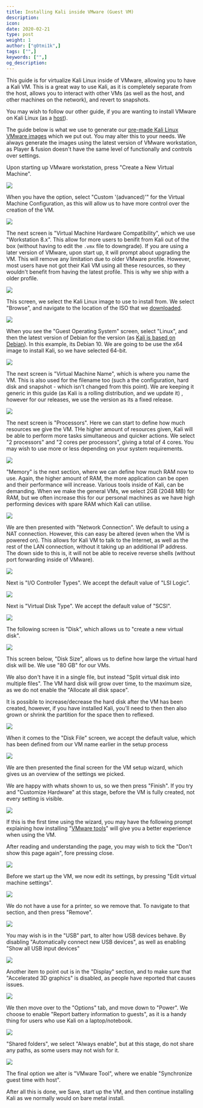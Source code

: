 ```yaml
---
title: Installing Kali inside VMware (Guest VM)
description:
icon:
date: 2020-02-21
type: post
weight: 1
author: ["g0tmi1k",]
tags: ["",]
keywords: ["",]
og_description:
---
```


This guide is for virtualize Kali Linux inside of VMware, allowing you to have a Kali VM. This is a great way to use Kali, as it is completely separate from the host, allows you to interact with other VMs (as well as the host, and other machines on the network), and revert to snapshots.

You may wish to follow our other guide, if you are wanting to install VMware on Kali Linux (as a [host](/docs/virtualization/install-vmware-workstation-player-kali-host/)).

The guide below is what we use to generate our [pre-made Kali Linux VMware images](https://www.offensive-security.com/kali-linux-vm-vmware-virtualbox-image-download/) which we put out. You may alter this to your needs. We always generate the images using the latest version of VMware workstation, as Player & fusion doesn't have the same level of functionally and controls over settings.

Upon starting up VMware workstation, press "Create a New Virtual Machine".

![](vm-01.png)

When you have the option, select "Custom '(advanced)'" for the Virtual Machine Configuration, as this will allow us to have more control over the creation of the VM.

![](vm-02.png)

The next screen is "Virtual Machine Hardware Compatibility", which we use "Workstation 8.x". This allow for more users to benifit from Kali out of the box (without having to edit the `.vmx` file to downgrade). If you are using a later version of VMware, upon start up, it will prompt about upgrading the VM. This will remove any limitation due to older VMware profile. However, most users have not got their Kali VM using all these resources, so they wouldn't benefit from having the latest profile. This is why we ship with a older profile.

![](vm-03.png)

This screen, we select the Kali Linux image to use to install from. We select "Browse", and navigate to the location of the ISO that we [downloaded](https://www.kali.org/downloads/).

![](vm-04.png)

When you see the "Guest Operating System" screen, select "Linux", and then the latest version of Debian for the version (as [Kali is based on Debian](/docs/policy/kali-linux-relationship-with-debian/)). In this example, its Debian 10. We are going to be use the x64 image to install Kali, so we have selected 64-bit.

![](vm-05.png)

The next screen is "Virtual Machine Name", which is where you name the VM. This is also used for the filename too (such a the configuration, hard disk and snapshot - which isn't changed from this point). We are keeping it generic in this guide (as Kali is a rolling distribution, and we update it) , however for our releases, we use the version as its a fixed release.

![](vm-06.png)

The next screen is "Processors". Here we can start to define how much resources we give the VM. THe higher amount of resources given, Kali will be able to perform more tasks simultaneous and quicker actions. We select "2 processors" and "2 cores per processors", giving a total of 4 cores. You may wish to use more or less depending on your system requirements.

![](vm-07.png)

"Memory" is the next section, where we can define how much RAM now to use. Again, the higher amount of RAM, the more application can be open and their performance will increase. Various tools inside of Kali, can be demanding. When we make the general VMs, we select 2GB (2048 MB) for RAM, but we often increase this for our personal machines as we have high performing devices with spare RAM which Kali can utilise.

![](vm-08.png)

We are then presented with "Network Connection". We default to using a NAT connection. However, this can easy be altered (even when the VM is powered on). This allows for Kali VM to talk to the Internet, as well as the rest of the LAN connection, without it taking up an additional IP address. The down side to this is, it will not be able to receive reverse shells (without port forwarding inside of VMware).

![](vm-09.png)

Next is "I/O Controller Types". We accept the default value of "LSI Logic".

![](vm-10.png)

Next is "Virtual Disk Type". We accept the default value of "SCSI".

![](vm-11.png)

The following screen is "Disk", which allows us to "create a new virtual disk".

![](vm-12.png)

This screen below, "Disk Size", allows us to define how large the virtual hard disk will be. We use "80 GB" for our VMs.

We also don't have it in a single file, but instead "Split virtual disk into multiple files". The VM hard disk will grow over time, to the maximum size, as we do not enable the "Allocate all disk space".

It is possible to increase/decrease the hard disk after the VM has been created, however, if you have installed Kali, you'll need to then then also grown or shrink the partition for the space then to reflexed.

![](vm-13.png)

When it comes to the "Disk File" screen, we accept the default value, which has been defined from our VM name earlier in the setup process

![](vm-14.png)

We are then presented the final screen for the VM setup wizard, which gives us an overview of the settings we picked.

We are happy with whats shown to us, so we then press "Finish". If you try and "Customize Hardware" at this stage, before the VM is fully created, not every setting is visible.

![](vm-15.png)

If this is the first time using the wizard, you may have the following prompt explaining how installing "[VMware tools](/docs/virtualization/install-vmware-tools-kali-guest/)" will give you a better experience when using the VM.

After reading and understanding the page, you may wish to tick the "Don't show this page again", fore pressing close.

![](vm-16.png)

Before we start up the VM, we now edit its settings, by pressing "Edit virtual machine settings".

![](vm-17.png)

We do not have a use for a printer, so we remove that. To navigate to that section, and then press "Remove".

![](vm-18.png)

You may wish is in the "USB" part, to alter how USB devices behave. By disabling "Automatically connect new USB devices", as well as enabling "Show all USB input devices"

![](vm-usb.png)

Another item to point out is in the "Display" section, and to make sure that "Accelerated 3D graphics" is disabled, as people have reported that causes issues.

![](vm-gpu.png)

We then move over to the "Options" tab, and move down to "Power". We choose to enable "Report battery information to guests", as it is a handy thing for users who use Kali on a laptop/notebook.

![](vm-19.png)

"Shared folders", we select "Always enable", but at this stage, do not share any paths, as some users may not wish for it.

![](vm-20.png)

The final option we alter is "VMware Tool", where we enable "Synchronize guest time with host".

After all this is done, we Save, start up the VM, and then continue installing Kali as we normally would on bare metal install.
